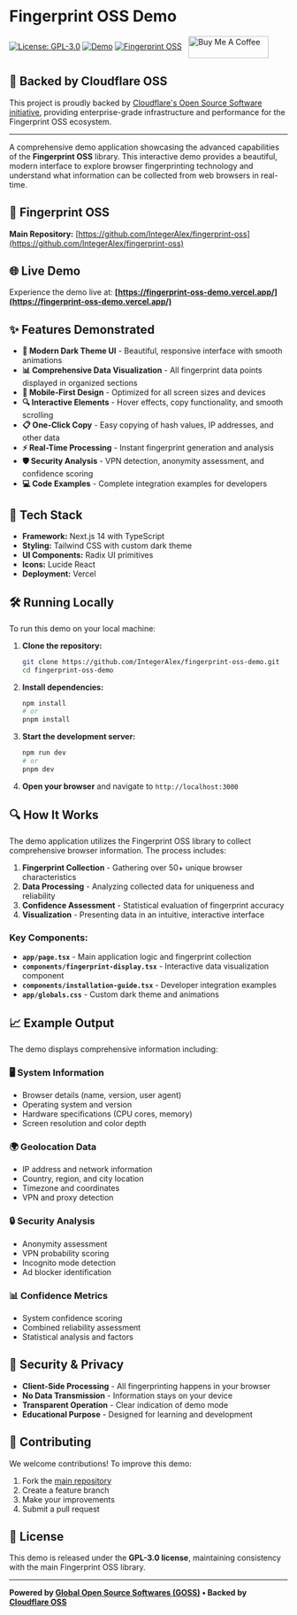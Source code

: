 # Fingerprint OSS Demo

[![License: GPL-3.0](https://img.shields.io/badge/License-GPL--3.0-blue.svg)](https://opensource.org/licenses/GPL-3.0)
[![Demo](https://img.shields.io/badge/Demo-Live-brightgreen.svg)](https://fingerprint-oss-demo.vercel.app/)
[![Fingerprint OSS](https://img.shields.io/badge/Fingerprint%20OSS-Repository-blue.svg)](https://github.com/IntegerAlex/fingerprint-oss)
<a href="https://www.buymeacoffee.com/IntegerAlex" target="_blank"><img src="https://cdn.buymeacoffee.com/buttons/v2/default-yellow.png" alt="Buy Me A Coffee" style="height: 40px !important;width: 145px !important; vertical-align: middle; margin-left: 8px;" ></a>

## 🚀 Backed by Cloudflare OSS

This project is proudly backed by [Cloudflare's Open Source Software initiative](https://cloudflare.com), providing enterprise-grade infrastructure and performance for the Fingerprint OSS ecosystem.

---

A comprehensive demo application showcasing the advanced capabilities of the **Fingerprint OSS** library. This interactive demo provides a beautiful, modern interface to explore browser fingerprinting technology and understand what information can be collected from web browsers in real-time.

## 🔗 Fingerprint OSS

**Main Repository:** [https://github.com/IntegerAlex/fingerprint-oss](https://github.com/IntegerAlex/fingerprint-oss)

## 🌐 Live Demo

Experience the demo live at: **[https://fingerprint-oss-demo.vercel.app/](https://fingerprint-oss-demo.vercel.app/)**

## ✨ Features Demonstrated

- **🎨 Modern Dark Theme UI** - Beautiful, responsive interface with smooth animations
- **📊 Comprehensive Data Visualization** - All fingerprint data points displayed in organized sections
- **📱 Mobile-First Design** - Optimized for all screen sizes and devices
- **🔍 Interactive Elements** - Hover effects, copy functionality, and smooth scrolling
- **📋 One-Click Copy** - Easy copying of hash values, IP addresses, and other data
- **⚡ Real-Time Processing** - Instant fingerprint generation and analysis
- **🛡️ Security Analysis** - VPN detection, anonymity assessment, and confidence scoring
- **💻 Code Examples** - Complete integration examples for developers

## 🚀 Tech Stack

- **Framework:** Next.js 14 with TypeScript
- **Styling:** Tailwind CSS with custom dark theme
- **UI Components:** Radix UI primitives
- **Icons:** Lucide React
- **Deployment:** Vercel

## 🛠️ Running Locally

To run this demo on your local machine:

1. **Clone the repository:**

   ```bash
   git clone https://github.com/IntegerAlex/fingerprint-oss-demo.git
   cd fingerprint-oss-demo
   ```

2. **Install dependencies:**

   ```bash
   npm install
   # or
   pnpm install
   ```

3. **Start the development server:**

   ```bash
   npm run dev
   # or
   pnpm dev
   ```

4. **Open your browser** and navigate to `http://localhost:3000`

## 🔍 How It Works

The demo application utilizes the Fingerprint OSS library to collect comprehensive browser information. The process includes:

1. **Fingerprint Collection** - Gathering over 50+ unique browser characteristics
2. **Data Processing** - Analyzing collected data for uniqueness and reliability
3. **Confidence Assessment** - Statistical evaluation of fingerprint accuracy
4. **Visualization** - Presenting data in an intuitive, interactive interface

### Key Components:

- **`app/page.tsx`** - Main application logic and fingerprint collection
- **`components/fingerprint-display.tsx`** - Interactive data visualization component
- **`components/installation-guide.tsx`** - Developer integration examples
- **`app/globals.css`** - Custom dark theme and animations

## 📈 Example Output

The demo displays comprehensive information including:

### 🖥️ System Information

- Browser details (name, version, user agent)
- Operating system and version
- Hardware specifications (CPU cores, memory)
- Screen resolution and color depth

### 🌍 Geolocation Data

- IP address and network information
- Country, region, and city location
- Timezone and coordinates
- VPN and proxy detection

### 🔒 Security Analysis

- Anonymity assessment
- VPN probability scoring
- Incognito mode detection
- Ad blocker identification

### 📊 Confidence Metrics

- System confidence scoring
- Combined reliability assessment
- Statistical analysis and factors

## 🔐 Security & Privacy

- **Client-Side Processing** - All fingerprinting happens in your browser
- **No Data Transmission** - Information stays on your device
- **Transparent Operation** - Clear indication of demo mode
- **Educational Purpose** - Designed for learning and development

## 🤝 Contributing

We welcome contributions! To improve this demo:

1. Fork the [main repository](https://github.com/IntegerAlex/fingerprint-oss-demo)
2. Create a feature branch
3. Make your improvements
4. Submit a pull request

## 📄 License

This demo is released under the **GPL-3.0 license**, maintaining consistency with the main Fingerprint OSS library.

---

**Powered by [Global Open Source Softwares (GOSS)](https://globalopensourcesoftwares.in) • Backed by [Cloudflare OSS](https://cloudflare.com)**
